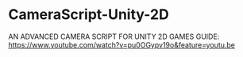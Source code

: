 # CameraScript-Unity-2D
AN ADVANCED CAMERA SCRIPT FOR UNITY 2D GAMES
GUIDE: https://www.youtube.com/watch?v=pu0OGypv19o&feature=youtu.be
